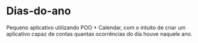 <h1>Dias-do-ano</h1>
Pequeno aplicativo utilizando POO + Calendar, com o intuito de criar um aplicativo capaz de contas quantas ocorrências do dia houve naquele ano.
